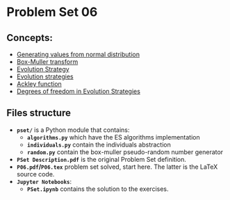 # Problem Set 06

## Concepts:

* [Generating values from normal distribution](https://en.wikipedia.org/wiki/Normal_distribution#Generating_values_from_normal_distribution)
* [Box-Muller transform](https://en.wikipedia.org/wiki/Box%E2%80%93Muller_transform)
* [Evolution Strategy](https://en.wikipedia.org/wiki/Evolution_strategy)
* [Evolution strategies](http://www.cleveralgorithms.com/nature-inspired/evolution/evolution_strategies.html)
* [Ackley function](https://en.wikipedia.org/wiki/Ackley_function)
* [Degrees of freedom in Evolution Strategies](https://www.researchgate.net/publication/323512070_Degrees_of_Freedom_in_Evolution_Strategies_Extremes_and_their_Effectiveness_for_Optimization_Problems)

## Files structure

* **`pset/`** is a Python module that contains:
    * **`algorithms.py`** which have the ES algorithms implementation
    * **`individuals.py`** contain the individuals abstraction
    * **`random.py`** contain the box-muller pseudo-random number generator
* **`PSet Description.pdf`** is the original Problem Set definition.
* **`P06.pdf`/`P06.tex`** problem set solved, start here. The latter is the LaTeX source code.
* **`Jupyter Notebooks`**:
    * **`PSet.ipynb`** contains the solution to the exercises.
